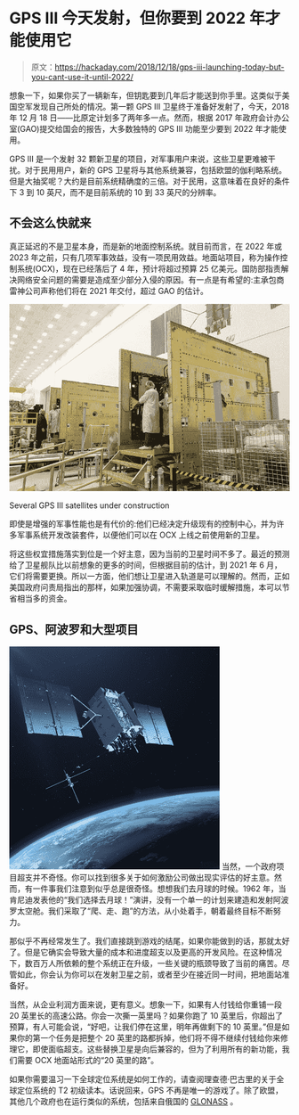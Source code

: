 # GPS III 今天发射，但你要到 2022 年才能使用它

> 原文：<https://hackaday.com/2018/12/18/gps-iii-launching-today-but-you-cant-use-it-until-2022/>

想象一下，如果你买了一辆新车，但钥匙要到几年后才能送到你手里。这类似于美国空军发现自己所处的情况。第一颗 GPS III 卫星终于准备好发射了，今天，2018 年 12 月 18 日——比原定计划多了两年多一点。然而，根据 2017 年政府会计办公室(GAO)提交给国会的报告，大多数独特的 GPS III 功能至少要到 2022 年才能使用。

GPS III 是一个发射 32 颗新卫星的项目，对军事用户来说，这些卫星更难被干扰。对于民用用户，新的 GPS 卫星将与其他系统兼容，包括欧盟的伽利略系统。但是大抽奖呢？大约是目前系统精确度的三倍。对于民用，这意味着在良好的条件下 3 到 10 英尺，而不是目前系统的 10 到 33 英尺的分辨率。

## 不会这么快就来

真正延迟的不是卫星本身，而是新的地面控制系统。就目前而言，在 2022 年或 2023 年之前，只有几项军事效益，没有一项民用效益。地面站项目，称为操作控制系统(OCX)，现在已经落后了 4 年，预计将超过预算 25 亿美元。国防部指责解决网络安全问题的需要是造成至少部分入侵的原因。有一点是有希望的:主承包商雷神公司声称他们将在 2021 年交付，超过 GAO 的估计。

[![](img/4650c21f4c4dc4c5c16348c4d6df5559.png)](https://hackaday.com/wp-content/uploads/2018/12/gps3.png)

Several GPS III satellites under construction

即使是增强的军事性能也是有代价的:他们已经决定升级现有的控制中心，并为许多军事系统开发改装套件，以便他们可以在 OCX 上线之前使用新的卫星。

将这些权宜措施落实到位是一个好主意，因为当前的卫星时间不多了。最近的预测给了卫星舰队比以前想象的更多的时间，但根据目前的估计，到 2021 年 6 月，它们将需要更换。所以一方面，他们想让卫星进入轨道是可以理解的。然而，正如美国政府问责局指出的那样，如果加强协调，不需要采取临时缓解措施，本可以节省相当多的资金。

## GPS、阿波罗和大型项目

[![](img/6f1a751596a78c44c397b555b3d1621d.png)](https://hackaday.com/wp-content/uploads/2018/12/gps3a.jpg) 当然，一个政府项目超支并不奇怪。你可以找到很多关于如何激励公司做出现实评估的好主意。然而，有一件事我们注意到似乎总是很奇怪。想想我们去月球的时候。1962 年，当肯尼迪发表他的“我们选择去月球！”演讲，没有一个单一的计划来建造和发射阿波罗太空舱。我们采取了“爬、走、跑”的方法，从小处着手，朝着最终目标不断努力。

那似乎不再经常发生了。我们直接跳到游戏的结尾，如果你能做到的话，那就太好了。但是它确实会导致大量的成本和进度超支以及更高的开发风险。在这种情况下，数百万人所依赖的整个系统正在升级，一些关键的瓶颈导致了当前的痛苦。尽管如此，你会认为你可以在发射卫星之前，或者至少在接近同一时间，把地面站准备好。

当然，从企业利润方面来说，更有意义。想象一下，如果有人付钱给你重铺一段 20 英里长的高速公路。你会一次撕一英里吗？如果你跑了 10 英里后，你超出了预算，有人可能会说，“好吧，让我们停在这里，明年再做剩下的 10 英里。”但是如果你的第一个任务是把整个 20 英里的路都拆掉，他们将不得不继续付钱给你来修理它，即使面临超支。这些替换卫星是向后兼容的，但为了利用所有的新功能，我们需要 OCX 地面站形式的“20 英里的路”。

如果你需要温习一下全球定位系统是如何工作的，请查阅理查德·巴古里的关于全球定位系统的 T2 初级读本。话说回来，GPS 不再是唯一的游戏了。除了欧盟，其他几个政府也在运行类似的系统，包括来自俄国的 [GLONASS](https://hackaday.com/2015/09/08/arduino-tinygps-updated-to-support-glonass/) 。